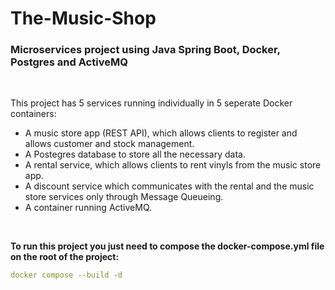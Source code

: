 # The-Music-Shop

### **Microservices project using Java Spring Boot, Docker, Postgres and ActiveMQ**

<br />

This project has 5 services running individually in 5 seperate Docker containers:

- A music store app (REST API), which allows clients to register and allows customer and stock management.
- A Postegres database to store all the necessary data.
- A rental service, which allows clients to rent vinyls from the music store app.
- A discount service which communicates with the rental and the music store services only through Message Queueing.
- A container running ActiveMQ.

<br />

**To run this project you just need to compose the docker-compose.yml file on the root of the project:**

  ```yml
  docker compose --build -d
  ```
